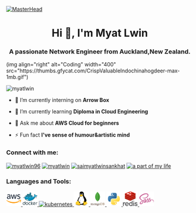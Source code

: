 [![MasterHead](https://thumbs.gfycat.com/CrispValuableIndochinahogdeer-max-1mb.gif)](https://thumbs.gfycat.com/CrispValuableIndochinahogdeer-max-1mb.gif)
<h1 align="center">Hi 👋, I'm Myat Lwin</h1>
<h3 align="center">A passionate Network Engineer from Auckland,New Zealand.</h3>
(img align="right" alt="Coding" width="400" src="https://thumbs.gfycat.com/CrispValuableIndochinahogdeer-max-1mb.gif")


<p align="left"> <img src="https://komarev.com/ghpvc/?username=myatlwin&label=Profile%20views&color=0e75b6&style=flat" alt="myatlwin" /> </p>

- 🔭 I’m currently interning on **Arrow Box**

- 🌱 I’m currently learning **Diploma in Cloud Engineering**

- 💬 Ask me about **AWS Cloud for beginners**

- ⚡ Fun fact **I've sense of humour&artistic mind**

<h3 align="left">Connect with me:</h3>
<p align="left">
<a href="https://twitter.com/myatlwin96" target="blank"><img align="center" src="https://raw.githubusercontent.com/rahuldkjain/github-profile-readme-generator/master/src/images/icons/Social/twitter.svg" alt="myatlwin96" height="30" width="40" /></a>
<a href="https://linkedin.com/in/myatlwin" target="blank"><img align="center" src="https://raw.githubusercontent.com/rahuldkjain/github-profile-readme-generator/master/src/images/icons/Social/linked-in-alt.svg" alt="myatlwin" height="30" width="40" /></a>
<a href="https://instagram.com/saimyatlwinsankhat" target="blank"><img align="center" src="https://raw.githubusercontent.com/rahuldkjain/github-profile-readme-generator/master/src/images/icons/Social/instagram.svg" alt="saimyatlwinsankhat" height="30" width="40" /></a>
<a href="https://www.youtube.com/c/a part of my life" target="blank"><img align="center" src="https://raw.githubusercontent.com/rahuldkjain/github-profile-readme-generator/master/src/images/icons/Social/youtube.svg" alt="a part of my life" height="30" width="40" /></a>
</p>

<h3 align="left">Languages and Tools:</h3>
<p align="left"> <a href="https://aws.amazon.com" target="_blank" rel="noreferrer"> <img src="https://raw.githubusercontent.com/devicons/devicon/master/icons/amazonwebservices/amazonwebservices-original-wordmark.svg" alt="aws" width="40" height="40"/> </a> <a href="https://www.docker.com/" target="_blank" rel="noreferrer"> <img src="https://raw.githubusercontent.com/devicons/devicon/master/icons/docker/docker-original-wordmark.svg" alt="docker" width="40" height="40"/> </a> <a href="https://kubernetes.io" target="_blank" rel="noreferrer"> <img src="https://www.vectorlogo.zone/logos/kubernetes/kubernetes-icon.svg" alt="kubernetes" width="40" height="40"/> </a> <a href="https://www.linux.org/" target="_blank" rel="noreferrer"> <img src="https://raw.githubusercontent.com/devicons/devicon/master/icons/linux/linux-original.svg" alt="linux" width="40" height="40"/> </a> <a href="https://www.mongodb.com/" target="_blank" rel="noreferrer"> <img src="https://raw.githubusercontent.com/devicons/devicon/master/icons/mongodb/mongodb-original-wordmark.svg" alt="mongodb" width="40" height="40"/> </a> <a href="https://www.python.org" target="_blank" rel="noreferrer"> <img src="https://raw.githubusercontent.com/devicons/devicon/master/icons/python/python-original.svg" alt="python" width="40" height="40"/> </a> <a href="https://redis.io" target="_blank" rel="noreferrer"> <img src="https://raw.githubusercontent.com/devicons/devicon/master/icons/redis/redis-original-wordmark.svg" alt="redis" width="40" height="40"/> </a> <a href="https://sass-lang.com" target="_blank" rel="noreferrer"> <img src="https://raw.githubusercontent.com/devicons/devicon/master/icons/sass/sass-original.svg" alt="sass" width="40" height="40"/> </a> </p>
